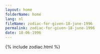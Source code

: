 ```yaml
---
layout: home
folderName: home
lang: nl
fileName: zodiac-for-given-18-june-1996
permalink: zodiac-for-given-18-june-1996
date: 18-06-1996
---
```

{% include zodiac.html %}
